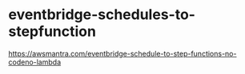# eventbridge-schedules-to-stepfunction

https://awsmantra.com/eventbridge-schedule-to-step-functions-no-codeno-lambda

